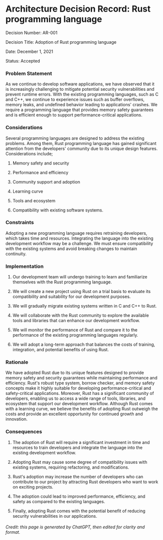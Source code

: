 # Architecture Decision Record: Rust programming language

Decision Number: AR-001

Decision Title: Adoption of Rust programming language

Date: December 1, 2021

Status: Accepted

### Problem Statement

As we continue to develop software applications, we have observed that it is increasingly challenging to mitigate potential security vulnerabilities and prevent runtime errors. With the existing programming languages, such as C and C++, we continue to experience issues such as buffer overflows, memory leaks, and undefined behavior leading to applications' crashes. We require a programming language that provides memory safety guarantees and is efficient enough to support performance-critical applications.

### Considerations

Several programming languages are designed to address the existing problems. Among them, Rust programming language has gained significant attention from the developers' community due to its unique design features. Considerations include;

1. Memory safety and security

2. Performance and efficiency

3. Community support and adoption

4. Learning curve

5. Tools and ecosystem

6. Compatibility with existing software systems.

### Constraints

Adopting a new programming language requires retraining developers, which takes time and resources. Integrating the language into the existing development workflow may be a challenge. We must ensure compatibility with the existing systems and avoid breaking changes to maintain continuity.

### Implementation

1. Our development team will undergo training to learn and familiarize themselves with the Rust programming language.

2. We will create a new project using Rust on a trial basis to evaluate its compatibility and suitability for our development purposes.

3. We will gradually migrate existing systems written in C and C++ to Rust.

4. We will collaborate with the Rust community to explore the available tools and libraries that can enhance our development workflow.

5. We will monitor the performance of Rust and compare it to the performance of the existing programming languages regularly.

6. We will adopt a long-term approach that balances the costs of training, integration, and potential benefits of using Rust.

### Rationale

We have adopted Rust due to its unique features designed to provide memory safety and security guarantees while maintaining performance and efficiency. Rust's robust type system, borrow checker, and memory safety concepts make it highly suitable for developing performance-critical and safety-critical applications. Moreover, Rust has a significant community of developers, enabling us to access a wide range of tools, libraries, and ecosystem that support our development workflow. Although Rust comes with a learning curve, we believe the benefits of adopting Rust outweigh the costs and provide an excellent opportunity for continued growth and innovation.

### Consequences

1. The adoption of Rust will require a significant investment in time and resources to train developers and integrate the language into the existing development workflow.

2. Adopting Rust may cause some degree of compatibility issues with existing systems, requiring refactoring, and modifications.

3. Rust's adoption may increase the number of developers who can contribute to our project by attracting Rust developers who want to work on exciting projects.

4. The adoption could lead to improved performance, efficiency, and safety as compared to the existing languages.

5. Finally, adopting Rust comes with the potential benefit of reducing security vulnerabilities in our applications.
   
<h6>Credit: this page is generated by ChatGPT, then edited for clarity and format.</h6>